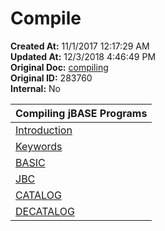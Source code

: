 # Compile

**Created At:** 11/1/2017 12:17:29 AM  
**Updated At:** 12/3/2018 4:46:49 PM  
**Original Doc:** [compiling](https://docs.jbase.com/44497-articles/compiling)  
**Original ID:** 283760  
**Internal:** No  



| **Compiling jBASE Programs** |
| --- |
| [Introduction](//https://static.zumasys.com/jbase/r99/knowledgebase/manuals/3.0/30manpages/man/sup42_COMPILATION.htm) | Introduction to the compilation process |
| [Keywords](//https://static.zumasys.com/jbase/r99/knowledgebase/manuals/3.0/30manpages/man/sup12_KEYWORDS.htm) | Compiler reserved words |
| [BASIC](//https://static.zumasys.com/jbase/r99/knowledgebase/manuals/3.0/30manpages/man/sup42_BASIC.htm) | The BASIC command |
| [JBC](//https://static.zumasys.com/jbase/r99/knowledgebase/manuals/3.0/30manpages/man/sup42_JBC.htm) | The jBC command |
| [CATALOG](//https://static.zumasys.com/jbase/r99/knowledgebase/manuals/3.0/30manpages/man/sup42_CATALOG.htm) | The CATALOG command |
| [DECATALOG](//https://static.zumasys.com/jbase/r99/knowledgebase/manuals/3.0/30manpages/man/sup42_DECATALOG.htm) | The DECATALOG command |

